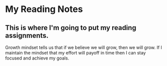   # My Reading Notes

## This is where I'm going to put my reading assignments.

Growth mindset tells us that if we believe we will grow, then we will grow. If I maintain the mindset that my effort will payoff in time then I can stay focused and achieve my goals.

